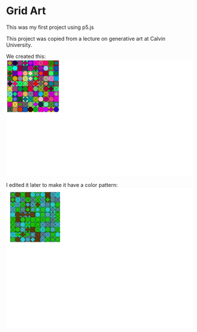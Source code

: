 # Grid Art

This was my first project using p5.js

This project was copied from a lecture on generative art at Calvin University.

We created this:
![](images-of-generated-art/lecture-sketch-1-unedited.png)

I edited it later to make it have a color pattern:
![](images-of-generated-art/first-sketch-1.png)
